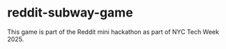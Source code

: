 # reddit-subway-game

This game is part of the Reddit mini hackathon as part of NYC Tech Week 2025. 
